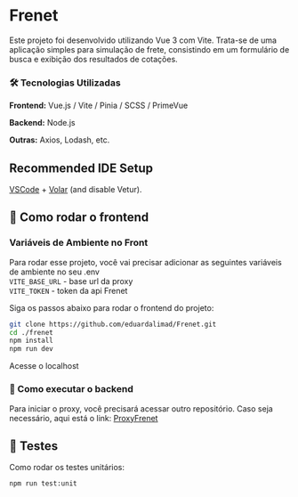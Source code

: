 # Frenet
Este projeto foi desenvolvido utilizando Vue 3 com Vite. Trata-se de uma aplicação simples para simulação de frete, consistindo em um formulário de busca e exibição dos resultados de cotações.

### 🛠️ Tecnologias Utilizadas
**Frontend:** Vue.js / Vite / Pinia / SCSS / PrimeVue

**Backend:** Node.js 

**Outras:** Axios, Lodash, etc.

## Recommended IDE Setup

[VSCode](https://code.visualstudio.com/) + [Volar](https://marketplace.visualstudio.com/items?itemName=Vue.volar) (and disable Vetur).

## 🚀 Como rodar o frontend
### Variáveis de Ambiente no Front
Para rodar esse projeto, você vai precisar adicionar as seguintes variáveis de ambiente no seu .env <br>
`VITE_BASE_URL` - base url da proxy </br>
`VITE_TOKEN` - token da api Frenet

Siga os passos abaixo para rodar o frontend do projeto:

 ```bash
git clone https://github.com/eduardalimad/Frenet.git
cd ./frenet
npm install
npm run dev 
```
Acesse o localhost 

### 🔰 Como executar o backend
Para iniciar o proxy, você precisará acessar outro repositório. Caso seja necessário, aqui está o link:
[ProxyFrenet](https://github.com/eduardalimad/proxy-api-frenet/)

## 🧪 Testes
Como rodar os testes unitários:
```sh
npm run test:unit
```
